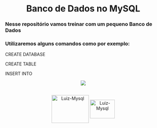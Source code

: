 <h1 align="center"> Banco de Dados no MySQL </h1>
<h3> Nesse repositório vamos treinar com um pequeno Banco de Dados</h3>
<h3> Utilizaremos alguns comandos como por exemplo:</h3>
<p> CREATE DATABASE </p>
<p> CREATE TABLE </p>
<p> INSERT INTO </p>

  <p align="center">
    <img loading="lazy" src="http://img.shields.io/static/v1?label=STATUS&message=EM%20DESENVOLVIMENTO&color=GREEN&style=for-the-badge"/>
  </p>

  <div align= "center" style="display: inline_block"><br>
    
  <img align="center" alt="Luiz-Mysql" height="90" width="120" src="https://cdn.jsdelivr.net/gh/devicons/devicon/icons/mysql/mysql-original-wordmark.svg" />
  <img align="center" alt="Luiz-Mysql" height="60" width="80" src="https://cdn.jsdelivr.net/gh/devicons/devicon@latest/icons/azuresqldatabase/azuresqldatabase-original.svg" />
  
  </div>
